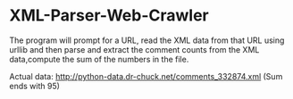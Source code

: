 # XML-Parser-Web-Crawler

The program will prompt for a URL, read the XML data from that URL using urllib 
and then parse and extract the comment counts from the XML data,compute the sum of the numbers in the file.

Actual data: http://python-data.dr-chuck.net/comments_332874.xml (Sum ends with 95)

